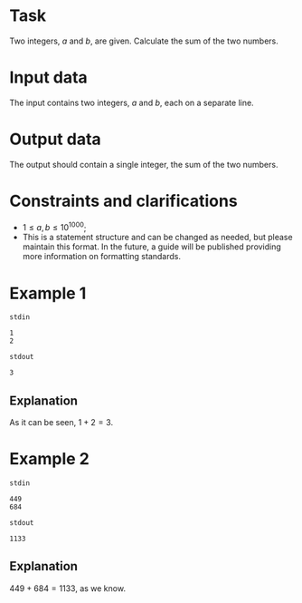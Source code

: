 # Task

Two integers, $a$ and $b$, are given. Calculate the sum of the two numbers.

# Input data

The input contains two integers, $a$ and $b$, each on a separate line.

# Output data

The output should contain a single integer, the sum of the two numbers.

# Constraints and clarifications

* $1 \leq a, b \leq 10^{1000}$;
* This is a statement structure and can be changed as needed, but please maintain this format. In the future, a guide will be published providing more information on formatting standards.

# Example 1

`stdin`
```
1 
2
```

`stdout`
```
3
```

## Explanation

As it can be seen, $1 + 2 = 3$.

# Example 2

`stdin`
```
449
684
```

`stdout`
```
1133
```

## Explanation

$449 + 684 = 1133$, as we know.
